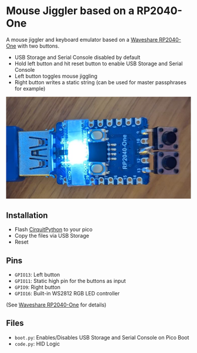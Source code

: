 # Mouse Jiggler based on a RP2040-One

A mouse jiggler and keyboard emulator based on a [Waveshare RP2040-One](https://www.waveshare.com/wiki/RP2040-One) with two buttons.

- USB Storage and Serial Console disabled by default
- Hold left button and hit reset button to enable USB Storage and Serial Console
- Left button toggles mouse jiggling
- Right button writes a static string (can be used for master passphrases for example)

![pic](image.png)

## Installation

- Flash [CirquitPython](https://circuitpython.org/board/raspberry_pi_pico/) to your pico
- Copy the files via USB Storage
- Reset

## Pins

- `GPIO13`: Left button
- `GPIO11`: Static high pin for the buttons as input
- `GPIO9`: Right button
- `GPIO16`: Built-in WS2812 RGB LED controller

(See [Waveshare RP2040-One](https://www.waveshare.com/wiki/RP2040-One) for details)

## Files

- `boot.py`: Enables/Disables USB Storage and Serial Console on Pico Boot
- `code.py`: HID Logic
